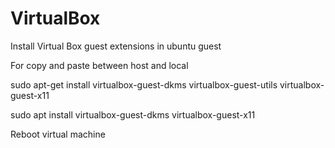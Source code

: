 # VirtualBox


Install Virtual Box guest extensions in ubuntu guest


For copy and paste between host and local


sudo apt-get install virtualbox-guest-dkms virtualbox-guest-utils virtualbox-guest-x11



sudo apt install virtualbox-guest-dkms virtualbox-guest-x11


Reboot virtual machine
